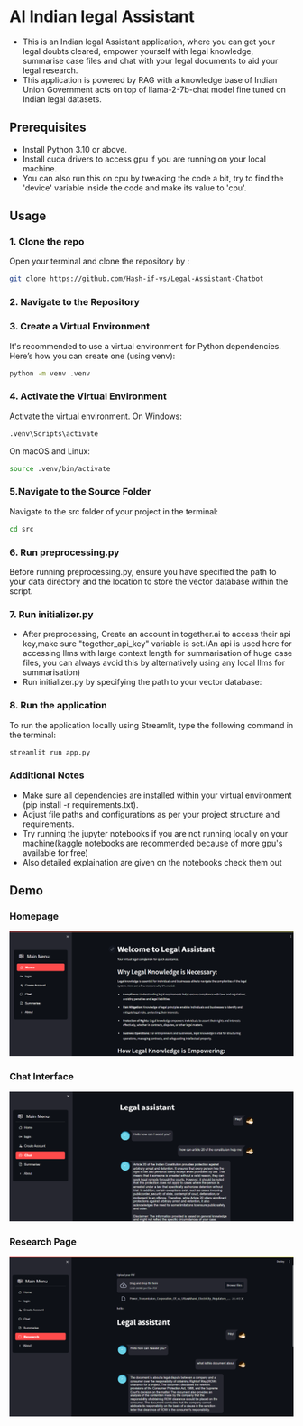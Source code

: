 
# AI Indian legal Assistant

- This is an Indian legal Assistant application, where you can get your legal doubts cleared, empower yourself with legal knowledge, summarise case files and chat with your legal documents to aid your legal research. 
- This application is powered by RAG with a knowledge base of Indian Union Government acts on top of llama-2-7b-chat model fine tuned on Indian legal datasets.


## Prerequisites
- Install Python 3.10 or above.
- Install cuda drivers to access gpu if you are running on your local machine.
- You can also run this on cpu by tweaking the code a bit, try to find the 'device' variable inside the code and make its value to 'cpu'.
## Usage
 ### 1. Clone the repo
 Open your terminal and clone the repository by :
```bash
git clone https://github.com/Hash-if-vs/Legal-Assistant-Chatbot
 ```
### 2. Navigate to the Repository
### 3. Create a Virtual Environment
It's recommended to use a virtual environment for Python dependencies. Here’s how you can create one (using venv):
```bash
python -m venv .venv
 ```
### 4. Activate the Virtual Environment
Activate the virtual environment. On Windows:
```bash
.venv\Scripts\activate
 ```
 On macOS and Linux:
 ```bash
 source .venv/bin/activate
 ```
### 5.Navigate to the Source Folder
Navigate to the src folder of your project in the terminal:
 ```bash
 cd src
 ```
### 6. Run preprocessing.py
Before running preprocessing.py, ensure you have specified the path to your data directory and the location to store the vector database within the script.
 ### 7. Run initializer.py
- After preprocessing, Create an account in together.ai to access their api key,make sure "together_api_key" variable is set.(An api is used here for accessing llms with large context length for summarisation of huge case files, you can always avoid this by alternatively using any local llms for summarisation)
- Run initializer.py by specifying the path to your vector database:

### 8. Run the application
To run the application locally using Streamlit, type the following command in the terminal:
 ```bash
 streamlit run app.py
 ```
### Additional Notes
- Make sure all dependencies are installed within your virtual environment (pip install -r requirements.txt).
- Adjust file paths and configurations as per your project structure and requirements.
- Try running the jupyter notebooks if you are not running locally on your machine(kaggle notebooks are recommended because of more gpu's available for free)
- Also detailed explaination are given on the notebooks check them out


## Demo
### Homepage
![homepage](demo/homepage.png)

### Chat Interface

![Chat interface](demo/chat.png)

### Research Page
![reasearch_page](demo/research.png)



